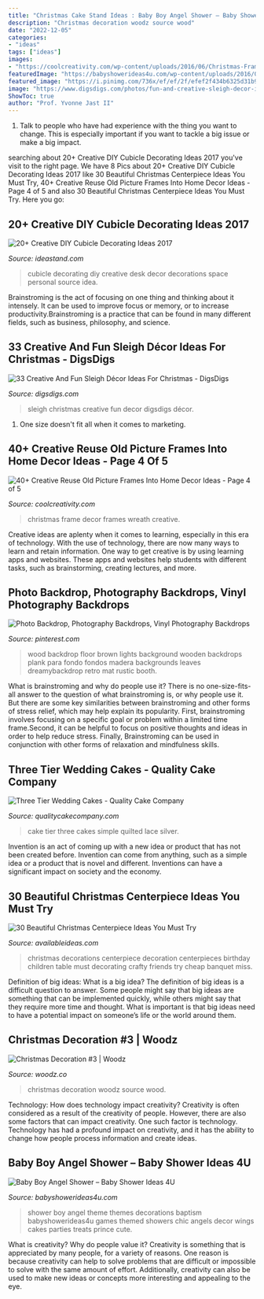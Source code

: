 ```yaml
---
title: "Christmas Cake Stand Ideas : Baby Boy Angel Shower – Baby Shower Ideas 4u"
description: "Christmas decoration woodz source wood"
date: "2022-12-05"
categories:
- "ideas"
tags: ["ideas"]
images:
- "https://coolcreativity.com/wp-content/uploads/2016/06/Christmas-Frame-Wreath.jpg"
featuredImage: "https://babyshowerideas4u.com/wp-content/uploads/2016/09/Baby-Boy-Angel-Shower-Treats.jpg"
featured_image: "https://i.pinimg.com/736x/ef/ef/2f/efef2f434b6325d31b950d507c62897b.jpg"
image: "https://www.digsdigs.com/photos/fun-and-creative-sleigh-decor-ideas-for-christmas-14-554x832.jpg"
ShowToc: true
author: "Prof. Yvonne Jast II"
---
```



1. Talk to people who have had experience with the thing you want to change. This is especially important if you want to tackle a big issue or make a big impact.

	

		
searching about 20+ Creative DIY Cubicle Decorating Ideas 2017 you've visit to the right page. We have 8 Pics about 20+ Creative DIY Cubicle Decorating Ideas 2017 like 30 Beautiful Christmas Centerpiece Ideas You Must Try, 40+ Creative Reuse Old Picture Frames Into Home Decor Ideas - Page 4 of 5 and also 30 Beautiful Christmas Centerpiece Ideas You Must Try. Here you go:
		
    
## 20+ Creative DIY Cubicle Decorating Ideas 2017

<img loading=lazy src="http://ideastand.com/wp-content/uploads/2014/06/cubicle-decorating-ideas/4-cubicle-decorating-ideas.jpg" onerror="this.onerror=null;this.src='https://tse2.mm.bing.net/th?id=OIP.VHOx8lixeW7JpfU3SP7vlgHaJ4&amp;pid=15.1';" alt="20+ Creative DIY Cubicle Decorating Ideas 2017">

_Source: ideastand.com_

>cubicle decorating diy creative desk decor decorations space personal source idea. 

	

Brainstroming is the act of focusing on one thing and thinking about it intensely. It can be used to improve focus or memory, or to increase productivity.Brainstroming is a practice that can be found in many different fields, such as business, philosophy, and science.

    
## 33 Creative And Fun Sleigh Décor Ideas For Christmas - DigsDigs

<img loading=lazy src="https://www.digsdigs.com/photos/fun-and-creative-sleigh-decor-ideas-for-christmas-14-554x832.jpg" onerror="this.onerror=null;this.src='https://tse2.mm.bing.net/th?id=OIP.877Vbkw3p_7MS2z76sFMGQHaLH&amp;pid=15.1';" alt="33 Creative And Fun Sleigh Décor Ideas For Christmas - DigsDigs">

_Source: digsdigs.com_

>sleigh christmas creative fun decor digsdigs décor. 

	

1. One size doesn't fit all when it comes to marketing.

    
## 40+ Creative Reuse Old Picture Frames Into Home Decor Ideas - Page 4 Of 5

<img loading=lazy src="https://coolcreativity.com/wp-content/uploads/2016/06/Christmas-Frame-Wreath.jpg" onerror="this.onerror=null;this.src='https://tse1.mm.bing.net/th?id=OIP.jK3k64t6iCi0yo9z1wiIpAHaJ4&amp;pid=15.1';" alt="40+ Creative Reuse Old Picture Frames Into Home Decor Ideas - Page 4 of 5">

_Source: coolcreativity.com_

>christmas frame decor frames wreath creative. 

	

Creative ideas are aplenty when it comes to learning, especially in this era of technology. With the use of technology, there are now many ways to learn and retain information. One way to get creative is by using learning apps and websites. These apps and websites help students with different tasks, such as brainstorming, creating lectures, and more.

    
## Photo Backdrop, Photography Backdrops, Vinyl Photography Backdrops

<img loading=lazy src="https://i.pinimg.com/736x/ef/ef/2f/efef2f434b6325d31b950d507c62897b.jpg" onerror="this.onerror=null;this.src='https://tse4.mm.bing.net/th?id=OIP.NJFvmHWLUAcmmLel1FZWDwHaKf&amp;pid=15.1';" alt="Photo Backdrop, Photography Backdrops, Vinyl Photography Backdrops">

_Source: pinterest.com_

>wood backdrop floor brown lights background wooden backdrops plank para fondo fondos madera backgrounds leaves dreamybackdrop retro mat rustic booth. 

	

What is brainstroming and why do people use it?
There is no one-size-fits-all answer to the question of what brainstroming is, or why people use it. But there are some key similarities between brainstroming and other forms of stress relief, which may help explain its popularity. First, brainstroming involves focusing on a specific goal or problem within a limited time frame.Second, it can be helpful to focus on positive thoughts and ideas in order to help reduce stress. Finally, Brainstroming can be used in conjunction with other forms of relaxation and mindfulness skills.

    
## Three Tier Wedding Cakes - Quality Cake Company

<img loading=lazy src="https://w2d8a5y9.stackpathcdn.com/wp-content/uploads/2018/07/3-tier-simple-white-wedding-cake-2.jpg" onerror="this.onerror=null;this.src='https://tse3.mm.bing.net/th?id=OIP.tzMlriy7i9pOJ_N9y_J9PAHaKK&amp;pid=15.1';" alt="Three Tier Wedding Cakes - Quality Cake Company">

_Source: qualitycakecompany.com_

>cake tier three cakes simple quilted lace silver. 

	

Invention is an act of coming up with a new idea or product that has not been created before. Invention can come from anything, such as a simple idea or a product that is novel and different. Inventions can have a significant impact on society and the economy.

    
## 30 Beautiful Christmas Centerpiece Ideas You Must Try

<img loading=lazy src="http://availableideas.com/wp-content/uploads/2015/11/Beautiful-Christmas-Centerpieces-23.jpg" onerror="this.onerror=null;this.src='https://tse4.mm.bing.net/th?id=OIP.bpDxslBYTWBbi-lL1piCugHaJ4&amp;pid=15.1';" alt="30 Beautiful Christmas Centerpiece Ideas You Must Try">

_Source: availableideas.com_

>christmas decorations centerpiece decoration centerpieces birthday children table must decorating crafty friends try cheap banquet miss. 

	

Definition of big ideas: What is a big idea?
The definition of big ideas is a difficult question to answer. Some people might say that big ideas are something that can be implemented quickly, while others might say that they require more time and thought. What is important is that big ideas need to have a potential impact on someone’s life or the world around them.

    
## Christmas Decoration #3 | Woodz

<img loading=lazy src="https://www.woodz.co/wp-content/uploads/2017/12/Wood-Christmas-Decoration-2.jpg" onerror="this.onerror=null;this.src='https://tse4.mm.bing.net/th?id=OIP.e46IamWSVCBPNedWYA2wwwHaJ4&amp;pid=15.1';" alt="Christmas Decoration #3 | Woodz">

_Source: woodz.co_

>christmas decoration woodz source wood. 

	

Technology: How does technology impact creativity?
Creativity is often considered as a result of the creativity of people. However, there are also some factors that can impact creativity. One such factor is technology. Technology has had a profound impact on creativity, and it has the ability to change how people process information and create ideas.

    
## Baby Boy Angel Shower – Baby Shower Ideas 4U

<img loading=lazy src="https://babyshowerideas4u.com/wp-content/uploads/2016/09/Baby-Boy-Angel-Shower-Treats.jpg" onerror="this.onerror=null;this.src='https://tse2.mm.bing.net/th?id=OIP.T-8HGmDi5PbRnC6bGIOMjAHaJ4&amp;pid=15.1';" alt="Baby Boy Angel Shower – Baby Shower Ideas 4U">

_Source: babyshowerideas4u.com_

>shower boy angel theme themes decorations baptism babyshowerideas4u games themed showers chic angels decor wings cakes parties treats prince cute. 

	

What is creativity? Why do people value it?
Creativity is something that is appreciated by many people, for a variety of reasons. One reason is because creativity can help to solve problems that are difficult or impossible to solve with the same amount of effort. Additionally, creativity can also be used to make new ideas or concepts more interesting and appealing to the eye.

